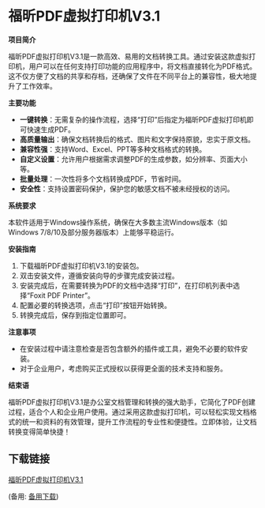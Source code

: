 # 福昕PDF虚拟打印机V3.1

**项目简介**

福昕PDF虚拟打印机V3.1是一款高效、易用的文档转换工具。通过安装这款虚拟打印机，用户可以在任何支持打印功能的应用程序中，将文档直接转化为PDF格式。这不仅方便了文档的共享和存档，还确保了文件在不同平台上的兼容性，极大地提升了工作效率。

**主要功能**

- **一键转换**：无需复杂的操作流程，选择“打印”后指定为福昕PDF虚拟打印机即可快速生成PDF。
- **高质量输出**：确保文档转换后的格式、图片和文字保持原貌，忠实于原文档。
- **兼容性强**：支持Word、Excel、PPT等多种文档格式的转换。
- **自定义设置**：允许用户根据需求调整PDF的生成参数，如分辨率、页面大小等。
- **批量处理**：一次性将多个文档转换成PDF，节省时间。
- **安全性**：支持设置密码保护，保护您的敏感文档不被未经授权的访问。

**系统要求**

本软件适用于Windows操作系统，确保在大多数主流Windows版本（如Windows 7/8/10及部分服务器版本）上能够平稳运行。

**安装指南**

1. 下载福昕PDF虚拟打印机V3.1的安装包。
2. 双击安装文件，遵循安装向导的步骤完成安装过程。
3. 安装完成后，在需要转换为PDF的文档中选择“打印”，在打印机列表中选择“Foxit PDF Printer”。
4. 配置必要的转换选项，点击“打印”按钮开始转换。
5. 转换完成后，保存到指定位置即可。

**注意事项**

- 在安装过程中请注意检查是否包含额外的插件或工具，避免不必要的软件安装。
- 对于企业用户，考虑购买正式授权以获得更全面的技术支持和服务。

**结束语**

福昕PDF虚拟打印机V3.1是办公室文档管理和转换的强大助手，它简化了PDF创建过程，适合个人和企业用户使用。通过采用这款虚拟打印机，可以轻松实现文档格式的统一和资料的有效管理，提升工作流程的专业性和便捷性。立即体验，让文档转换变得简单快捷！

## 下载链接
[福昕PDF虚拟打印机V3.1](https://pan.quark.cn/s/8a1cf7417884) 

(备用: [备用下载](https://pan.baidu.com/s/1Yex2ulsOgPHVRLUkx4A3hg?pwd=1234))
